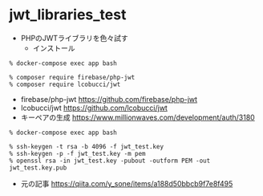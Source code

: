 # jwt_libraries_test
- PHPのJWTライブラリを色々試す
  - インストール
```shell
% docker-compose exec app bash

% composer require firebase/php-jwt
% composer require lcobucci/jwt
```
  - firebase/php-jwt
    https://github.com/firebase/php-jwt
  - lcobucci/jwt
    https://github.com/lcobucci/jwt
- キーペアの生成
  https://www.millionwaves.com/development/auth/3180
```shell
% docker-compose exec app bash

% ssh-keygen -t rsa -b 4096 -f jwt_test.key
% ssh-keygen -p -f jwt_test.key -m pem
% openssl rsa -in jwt_test.key -pubout -outform PEM -out jwt_test.key.pub
```
- 元の記事
  https://qiita.com/y_sone/items/a188d50bbcb9f7e8f495
